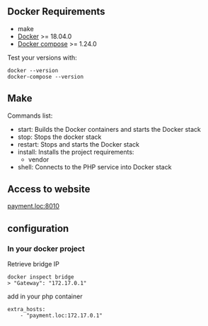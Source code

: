 ## Docker Requirements

- make
- [Docker](https://docs.docker.com/install/#supported-platforms) >= 18.04.0
- [Docker compose](https://docs.docker.com/compose/install) >= 1.24.0

Test your versions with:

```shell
docker --version
docker-compose --version
```

## Make

Commands list:

- start: Builds the Docker containers and starts the Docker stack
- stop: Stops the docker stack
- restart: Stops and starts the Docker stack
- install: Installs the project requirements:
  - vendor
- shell: Connects to the PHP service into Docker stack

## Access to website

[payment.loc:8010](http://payment.loc:8010)

## configuration

### In your docker project
Retrieve bridge IP
```
docker inspect bridge
> "Gateway": "172.17.0.1"
```

add in your php container
```
extra_hosts:
    - "payment.loc:172.17.0.1"
```

